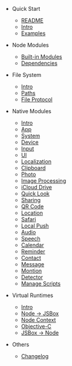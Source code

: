 - Quick Start
  - [README](en/README.md)
  - [Intro](en/quickstart/intro.md)
  - [Examples](en/quickstart/examples.md)

- Node Modules
  - [Built-in Modules](en/node-modules/builtin.md)
  - [Dependencies](en/node-modules/deps.md)

- File System
  - [Intro](en/fs/intro.md)
  - [Paths](en/fs/paths.md)
  - [File Protocol](en/fs/protocol.md)

- Native Modules
  - [Intro](en/native-modules/intro.md)
  - [App](en/native-modules/app.md)
  - [System](en/native-modules/system.md)
  - [Device](en/native-modules/device.md)
  - [Input](en/native-modules/input.md)
  - [UI](en/native-modules/ui.md)
  - [Localization](en/native-modules/l10n.md)
  - [Clipboard](en/native-modules/clipboard.md)
  - [Photo](en/native-modules/photo.md)
  - [Image Processing](en/native-modules/imagekit.md)
  - [iCloud Drive](en/native-modules/drive.md)
  - [Quick Look](en/native-modules/quicklook.md)
  - [Sharing](en/native-modules/share.md)
  - [QR Code](en/native-modules/qrcode.md)
  - [Location](en/native-modules/location.md)
  - [Safari](en/native-modules/safari.md)
  - [Local Push](en/native-modules/push.md)
  - [Audio](en/native-modules/audio.md)
  - [Speech](en/native-modules/speech.md)
  - [Calendar](en/native-modules/calendar.md)
  - [Reminder](en/native-modules/reminder.md)
  - [Contact](en/native-modules/contact.md)
  - [Message](en/native-modules/message.md)
  - [Montion](en/native-modules/motion.md)
  - [Detector](en/native-modules/detector.md)
  - [Manage Scripts](en/native-modules/addin.md)

- Virtual Runtimes
  - [Intro](en/vm/intro.md)
  - [Node -> JSBox](en/vm/node-jsbox.md)
  - [Node Context](en/vm/context.md)
  - [Objective-C](en/vm/objc.md)
  - [JSBox -> Node](en/vm/jsbox-node.md)

- Others
  - [Changelog](en/others/changelog.md)